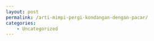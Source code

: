 ```yaml
---
layout: post
permalink: /arti-mimpi-pergi-kondangan-dengan-pacar/
categories:
    - Uncategorized
---
```


